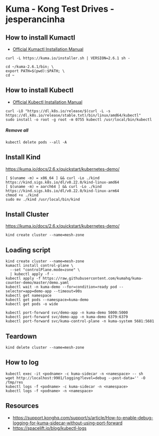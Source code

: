 # Kuma - Kong Test Drives - jesperancinha

## How to install Kumactl

-  [Official Kumactl Installation Manual](https://kuma.io/docs/2.6.x/production/install-kumactl/)

```shell
curl -L https://kuma.io/installer.sh | VERSION=2.6.1 sh -
```

```shell
cd ~/kuma-2.6.1/bin; \
export PATH=$(pwd):$PATH; \
cd ~
```

## How to install Kubectl

- [Official Kubectl Installation Manual](https://kubernetes.io/docs/tasks/tools/install-kubectl-linux/)

```shell
curl -LO "https://dl.k8s.io/release/$(curl -L -s https://dl.k8s.io/release/stable.txt)/bin/linux/amd64/kubectl"
sudo install -o root -g root -m 0755 kubectl /usr/local/bin/kubectl
```

##### Remove all

```shell
kubectl delete pods --all -A
```

## Install Kind

https://kuma.io/docs/2.6.x/quickstart/kubernetes-demo/

```shell
[ $(uname -m) = x86_64 ] && curl -Lo ./kind https://kind.sigs.k8s.io/dl/v0.22.0/kind-linux-amd64
[ $(uname -m) = aarch64 ] && curl -Lo ./kind https://kind.sigs.k8s.io/dl/v0.22.0/kind-linux-arm64
chmod +x ./kind
sudo mv ./kind /usr/local/bin/kind
```

## Install Cluster

https://kuma.io/docs/2.6.x/quickstart/kubernetes-demo/

```shell
kind create cluster --name=mesh-zone
```

## Loading script

```shell
kind create cluster --name=mesh-zone
kumactl install control-plane \
  --set "controlPlane.mode=zone" \
  | kubectl apply -f -
kubectl apply -f https://raw.githubusercontent.com/kumahq/kuma-counter-demo/master/demo.yaml
kubectl wait -n kuma-demo --for=condition=ready pod --selector=app=demo-app --timeout=90s
kubectl get namespace
kubectl get pods --namespace=kuma-demo
kubectl get pods -o wide

kubectl port-forward svc/demo-app -n kuma-demo 5000:5000
kubectl port-forward svc/demo-app -n kuma-demo 6379:6379
kubectl port-forward svc/kuma-control-plane -n kuma-system 5681:5681
```

## Teardown

```shell
kind delete cluster --name=mesh-zone
```

## How to log

```shell
kubectl exec -it <podname> -c kuma-sidecar -n <namespace> -- sh
wget http://localhost:9901/logging?level=debug --post-data='' -O /tmp/res
kubectl logs -f <podname> -c kuma-sidecar -n <namespace>
kubectl logs -f <podname> -n <namespace>
```

## Resources

-   https://support.konghq.com/support/s/article/How-to-enable-debug-logging-for-kuma-sidecar-without-using-port-forward
-   https://spacelift.io/blog/kubectl-logs

